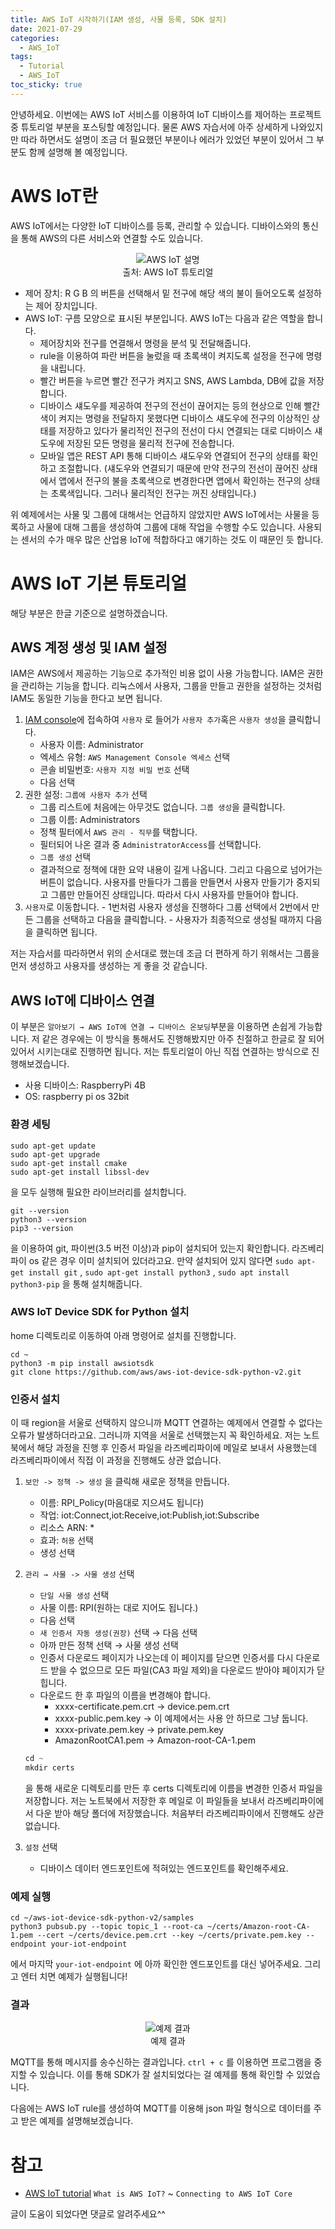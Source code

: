 ```yaml
---
title: AWS IoT 시작하기(IAM 생성, 사물 등록, SDK 설치)
date: 2021-07-29
categories:
  - AWS_IoT
tags:
  - Tutorial
  - AWS_IoT
toc_sticky: true
---
```


안녕하세요. 이번에는 AWS IoT 서비스를 이용하여 IoT 디바이스를 제어하는 프로젝트 중 튜토리얼 부분을 포스팅할 예정입니다. 물론 AWS 자습서에 아주 상세하게 나와있지만 따라 하면서도 설명이 조금 더 필요했던 부분이나 에러가 있었던 부분이 있어서 그 부분도 함께 설명해 볼 예정입니다.

# AWS IoT란

AWS IoT에서는 다양한 IoT 디바이스를 등록, 관리할 수 있습니다. 디바이스와의 통신을 통해 AWS의 다른 서비스와 연결할 수도 있습니다. 

<p align = "center">
  <img src = "https://user-images.githubusercontent.com/74483608/127452730-ce3ee834-2f22-44cb-bb25-96c003ea272a.png" alt = "AWS IoT 설명"> <br/>
  출처: AWS IoT 튜토리얼
</p>

- 제어 장치: R G B 의 버튼을 선택해서 밑 전구에 해당 색의 불이 들어오도록 설정하는 제어 장치입니다.
- AWS IoT: 구름 모양으로 표시된 부분입니다. AWS IoT는 다음과 같은 역할을 합니다.
    - 제어장치와 전구를 연결해서 명령을 분석 및 전달해줍니다.
    - rule을 이용하여 파란 버튼을 눌렀을 때 초록색이 켜지도록 설정을 전구에 명령을 내립니다.
    - 빨간 버튼을 누르면 빨간 전구가 켜지고 SNS, AWS Lambda, DB에 값을 저장합니다.
    - 디바이스 섀도우를 제공하여 전구의 전선이 끊어지는 등의 현상으로 인해 빨간색이 켜지는 명령을 전달하지 못했다면 디바이스 섀도우에 전구의 이상적인 상태를 저장하고 있다가 물리적인 전구의 전선이 다시 연결되는 대로 디바이스 섀도우에 저장된 모든 명령을 물리적 전구에 전송합니다.
    - 모바일 앱은 REST API 통해 디바이스 섀도우와 연결되어 전구의 상태를 확인하고 조절합니다. (섀도우와 연결되기 때문에 만약 전구의 전선이 끊어진 상태에서 앱에서 전구의 불을 초록색으로 변경한다면 앱에서 확인하는 전구의 상태는 초록색입니다. 그러나 물리적인 전구는 꺼진 상태입니다.)

위 예제에서는 사물 및 그룹에 대해서는 언급하지 않았지만 AWS IoT에서는 사물을 등록하고 사물에 대해 그룹을 생성하여 그룹에 대해 작업을 수행할 수도 있습니다. 사용되는 센서의 수가 매우 많은 산업용 IoT에 적합하다고 얘기하는 것도 이 때문인 듯 합니다. 

# AWS IoT 기본 튜토리얼

해당 부분은 한글 기준으로 설명하겠습니다.

## AWS 계정 생성 및 IAM 설정

IAM은 AWS에서 제공하는 기능으로 추가적인 비용 없이 사용 가능합니다. IAM은 권한을 관리하는 기능을 합니다. 리눅스에서 사용자, 그룹을 만들고 권한을 설정하는 것처럼 IAM도 동일한 기능을 한다고 보면 됩니다.

1. [IAM console](https://console.aws.amazon.com/iam/home#/home)에 접속하여 `사용자` 로 들어가 `사용자 추가`혹은 `사용자 생성`을 클릭합니다. 
    - 사용자 이름: Administrator
    - 엑세스 유형: `AWS Management Console 엑세스` 선택
    - 콘솔 비밀번호: `사용자 지정 비밀 번호` 선택
    - 다음 선택
2.  권한 설정: `그룹에 사용자 추가` 선택
    - 그룹 리스트에 처음에는 아무것도 없습니다. `그룹 생성`을 클릭합니다.
    - 그룹 이름: Administrators
    - 정책 필터에서 `AWS 관리 - 직무`를 택합니다.
    - 필터되어 나온 결과 중 `AdministratorAccess`를 선택합니다.
    - `그룹 생성` 선택
    - 결과적으로 정책에 대한 요약 내용이 길게 나옵니다. 그리고 다음으로 넘어가는 버튼이 없습니다. 사용자를 만들다가 그룹을 만들면서 사용자 만들기가 중지되고 그룹만 만들어진 상태입니다. 따라서 다시 사용자를 만들어야 합니다.
3.   `사용자`로 이동합니다.
    - 1번처럼 사용자 생성을 진행하다 그룹 선택에서 2번에서 만든 그룹을 선택하고 다음을 클릭합니다.
    - 사용자가 최종적으로 생성될 때까지 다음을 클릭하면 됩니다.

저는 자습서를 따라하면서 위의 순서대로 했는데 조금 더 편하게 하기 위해서는 그룹을 먼저 생성하고 사용자를 생성하는 게 좋을 것 같습니다. 

## AWS IoT에 디바이스 연결

이 부분은 `알아보기 → AWS IoT에 연결 → 디바이스 온보딩`부분을 이용하면 손쉽게 가능합니다. 저 같은 경우에는 이 방식을 통해서도 진행해봤지만 아주 친절하고 한글로 잘 되어 있어서 시키는대로 진행하면 됩니다. 저는 튜토리얼이 아닌 직접 연결하는 방식으로 진행해보겠습니다. 

- 사용 디바이스: RaspberryPi 4B
- OS: raspberry pi os 32bit

### 환경 세팅

```
sudo apt-get update
sudo apt-get upgrade
sudo apt-get install cmake
sudo apt-get install libssl-dev
```

을 모두 실행해 필요한 라이브러리를 설치합니다.

```
git --version
python3 --version
pip3 --version
```

을 이용하여 git, 파이썬(3.5 버전 이상)과 pip이 설치되어 있는지 확인합니다. 라즈베리파이 os 같은 경우 이미 설치되어 있더라고요.  만약 설치되어 있지 않다면 `sudo apt-get install git` , `sudo apt-get install python3` , `sudo apt install python3-pip` 을  통해 설치해줍니다. 

### AWS IoT Device SDK for Python 설치

home 디렉토리로 이동하여 아래 명령어로 설치를 진행합니다. 

```
cd ~
python3 -m pip install awsiotsdk
git clone https://github.com/aws/aws-iot-device-sdk-python-v2.git
```

### 인증서 설치

이 때 region을 서울로 선택하지 않으니까 MQTT 연결하는 예제에서 연결할 수 없다는 오류가 발생하더라고요. 그러니까 지역을 서울로 선택했는지 꼭 확인하세요. 저는 노트북에서 해당 과정을 진행 후 인증서 파일을 라즈베리파이에 메일로 보내서 사용했는데 라즈베리파이에서 직접 이 과정을 진행해도 상관 없습니다. 

1. `보안 -> 정책 -> 생성` 을 클릭해 새로운 정책을 만듭니다.
    - 이름: RPI_Policy(마음대로 지으셔도 됩니다)
    - 작업: iot:Connect,iot:Receive,iot:Publish,iot:Subscribe
    - 리소스 ARN: *
    - 효과: `허용` 선택
    - 생성 선택
2.  `관리 → 사물 -> 사물 생성` 선택
    - `단일 사물 생성` 선택
    - 사물 이름: RPI(원하는 대로 지어도 됩니다.)
    - 다음 선택
    - `새 인증서 자동 생성(권장)` 선택 → 다음 선택
    - 아까 만든 정책 선택 → 사물 생성 선택
    - 인증서 다운로드 페이지가 나오는데 이 페이지를 닫으면 인증서를 다시 다운로드 받을 수 없으므로 모든 파일(CA3 파일 제외)을 다운로드 받아야 페이지가 닫힙니다.
    - 다운로드 한 후 파일의 이름을 변경해야 합니다.
        - xxxx-certificate.pem.crt → device.pem.crt
        - xxxx-public.pem.key → 이 예제에서는 사용 안 하므로 그냥 둡니다.
        - xxxx-private.pem.key → private.pem.key
        - AmazonRootCA1.pem → Amazon-root-CA-1.pem

    ```python
    cd ~
    mkdir certs
    ```

    을 통해 새로운 디렉토리를 만든 후 certs 디렉토리에 이름을 변경한 인증서 파일을 저장합니다. 저는 노트북에서 저장한 후 메일로 이 파일들을 보내서 라즈베리파이에서 다운 받아 해당 폴더에 저장했습니다. 처음부터 라즈베리파이에서 진행해도 상관 없습니다.

3. `설정` 선택
    - 디바이스 데이터 엔드포인트에 적혀있는 엔드포인트를 확인해주세요.

### 예제 실행

```
cd ~/aws-iot-device-sdk-python-v2/samples
python3 pubsub.py --topic topic_1 --root-ca ~/certs/Amazon-root-CA-1.pem --cert ~/certs/device.pem.crt --key ~/certs/private.pem.key --endpoint your-iot-endpoint
```

에서 마지막 `your-iot-endpoint` 에 아까 확인한 엔드포인트를 대신 넣어주세요. 그리고 엔터 치면 예제가 실행됩니다!

### 결과

<p align = "center">
  <img src = "https://user-images.githubusercontent.com/74483608/127453019-a78e0dfe-fd16-43ad-92f3-7a52337ba06b.png" alt = "예제 결과"> <br/>
  예제 결과
</p>


MQTT를 통해 메시지를 송수신하는 결과입니다. `ctrl + c` 를 이용하면 프로그램을 중지할 수 있습니다. 이를 통해 SDK가 잘 설치되었다는 걸 예제를 통해 확인할 수 있었습니다.  

다음에는 AWS IoT rule를 생성하여 MQTT를 이용해 json 파일 형식으로 데이터를 주고 받은 예제를 설명해보겠습니다.
  
# 참고
- [AWS IoT tutorial](https://docs.aws.amazon.com/iot/latest/developerguide/what-is-aws-iot.html) `What is AWS IoT?` ~ `Connecting to AWS IoT Core`

글이 도움이 되었다면 댓글로 알려주세요^^
